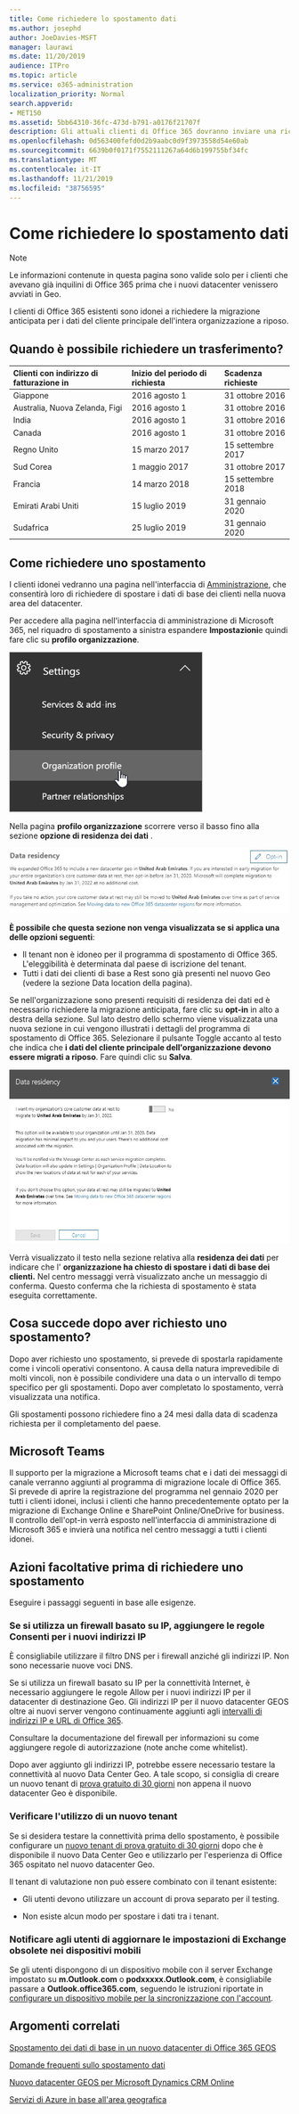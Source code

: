 ```yaml
---
title: Come richiedere lo spostamento dati
ms.author: josephd
author: JoeDavies-MSFT
manager: laurawi
ms.date: 11/20/2019
audience: ITPro
ms.topic: article
ms.service: o365-administration
localization_priority: Normal
search.appverid:
- MET150
ms.assetid: 5bb64310-36fc-473d-b791-a0176f21707f
description: Gli attuali clienti di Office 365 dovranno inviare una richiesta prima della data di scadenza per il proprio paese, in modo che i dati del cliente dei servizi di Office 365 partecipanti vengano spostati nel nuovo geografico.
ms.openlocfilehash: 0d563400fefd0d2b9aabc0d9f3973558d54e60ab
ms.sourcegitcommit: 6639b0f0171f7552111267a64d6b199755bf34fc
ms.translationtype: MT
ms.contentlocale: it-IT
ms.lasthandoff: 11/21/2019
ms.locfileid: "38756595"
---
```

# <a name="how-to-request-your-data-move"></a>Come richiedere lo spostamento dati

> [!NOTE]
> Le informazioni contenute in questa pagina sono valide solo per i clienti che avevano già inquilini di Office 365 prima che i nuovi datacenter venissero avviati in Geo. 
  
I clienti di Office 365 esistenti sono idonei a richiedere la migrazione anticipata per i dati del cliente principale dell'intera organizzazione a riposo.  
  
## <a name="when-can-i-request-a-move"></a>Quando è possibile richiedere un trasferimento?

|**Clienti con indirizzo di fatturazione in**|**Inizio del periodo di richiesta**|**Scadenza richieste**|
|:-----|:-----|:-----|
|Giappone  <br/> |2016 agosto 1  <br/> |31 ottobre 2016  <br/> |
|Australia, Nuova Zelanda, Figi  <br/> |2016 agosto 1  <br/> |31 ottobre 2016  <br/> |
|India  <br/> |2016 agosto 1  <br/> |31 ottobre 2016  <br/> |
|Canada  <br/> |2016 agosto 1  <br/> |31 ottobre 2016  <br/> |
|Regno Unito  <br/> |15 marzo 2017  <br/> |15 settembre 2017  <br/> |
|Sud Corea  <br/> |1 maggio 2017  <br/> |31 ottobre 2017  <br/> |
|Francia  <br/> |14 marzo 2018  <br/> |15 settembre 2018  <br/> |
|Emirati Arabi Uniti  <br/> |15 luglio 2019  <br/> |31 gennaio 2020  <br/> |
|Sudafrica  <br/> |25 luglio 2019  <br/> |31 gennaio 2020  <br/> |
   
## <a name="how-to-request-a-move"></a>Come richiedere uno spostamento

I clienti idonei vedranno una pagina nell'interfaccia di [Amministrazione](https://aka.ms/365admin), che consentirà loro di richiedere di spostare i dati di base dei clienti nella nuova area del datacenter.  
  
Per accedere alla pagina nell'interfaccia di amministrazione di Microsoft 365, nel riquadro di spostamento a sinistra espandere **Impostazioni**e quindi fare clic su **profilo organizzazione**.
  
![Menu impostazioni con profilo organizzazione evidenziato](media/22799fac-32b4-4f79-ae60-3f6ffb7cfbd7.png)
  
Nella pagina **profilo organizzazione** scorrere verso il basso fino alla sezione **opzione di residenza dei dati** . 
  
![Scheda di residenza dati](media/dataresidencyae.jpg)
  
**È possibile che questa sezione non venga visualizzata se si applica una delle opzioni seguenti**:
- Il tenant non è idoneo per il programma di spostamento di Office 365.  L'eleggibilità è determinata dal paese di iscrizione del tenant.
- Tutti i dati dei clienti di base a Rest sono già presenti nel nuovo Geo (vedere la sezione Data location della pagina). 
  
Se nell'organizzazione sono presenti requisiti di residenza dei dati ed è necessario richiedere la migrazione anticipata, fare clic su **opt-in** in alto a destra della sezione. Sul lato destro dello schermo viene visualizzata una nuova sezione in cui vengono illustrati i dettagli del programma di spostamento di Office 365. Selezionare il pulsante Toggle accanto al testo che indica che **i dati del cliente principale dell'organizzazione devono essere migrati a riposo**. Fare quindi clic su **Salva**.
  
![Schermata di operazione di consenso per il datacenter](media/dataresidencyflyoutae.jpg)
  
Verrà visualizzato il testo nella sezione relativa alla **residenza dei dati** per indicare che l' **organizzazione ha chiesto di spostare i dati di base dei clienti.** Nel centro messaggi verrà visualizzato anche un messaggio di conferma. Questo conferma che la richiesta di spostamento è stata eseguita correttamente. 


  
## <a name="what-happens-after-requesting-a-move"></a>Cosa succede dopo aver richiesto uno spostamento?

Dopo aver richiesto uno spostamento, si prevede di spostarla rapidamente come i vincoli operativi consentono. A causa della natura imprevedibile di molti vincoli, non è possibile condividere una data o un intervallo di tempo specifico per gli spostamenti. Dopo aver completato lo spostamento, verrà visualizzata una notifica.
  
Gli spostamenti possono richiedere fino a 24 mesi dalla data di scadenza richiesta per il completamento del paese.
  
## <a name="microsoft-teams"></a>Microsoft Teams

Il supporto per la migrazione a Microsoft teams chat e i dati dei messaggi di canale verranno aggiunti al programma di migrazione locale di Office 365.  Si prevede di aprire la registrazione del programma nel gennaio 2020 per tutti i clienti idonei, inclusi i clienti che hanno precedentemente optato per la migrazione di Exchange Online e SharePoint Online/OneDrive for business.  Il controllo dell'opt-in verrà esposto nell'interfaccia di amministrazione di Microsoft 365 e invierà una notifica nel centro messaggi a tutti i clienti idonei.   

## <a name="optional-actions-before-you-request-a-move"></a>Azioni facoltative prima di richiedere uno spostamento

Eseguire i passaggi seguenti in base alle esigenze.
  
### <a name="if-you-use-an-ip-based-firewall-add-allow-rules-for-the-new-ip-addresses"></a>Se si utilizza un firewall basato su IP, aggiungere le regole Consenti per i nuovi indirizzi IP

È consigliabile utilizzare il filtro DNS per i firewall anziché gli indirizzi IP. Non sono necessarie nuove voci DNS.
  
Se si utilizza un firewall basato su IP per la connettività Internet, è necessario aggiungere le regole Allow per i nuovi indirizzi IP per il datacenter di destinazione Geo. Gli indirizzi IP per il nuovo datacenter GEOS oltre ai nuovi server vengono continuamente aggiunti agli [intervalli di indirizzi IP e URL di Office 365](https://go.microsoft.com/fwlink/p/?LinkId=229631).
  
Consultare la documentazione del firewall per informazioni su come aggiungere regole di autorizzazione (note anche come whitelist).
  
Dopo aver aggiunto gli indirizzi IP, potrebbe essere necessario testare la connettività al nuovo Data Center Geo. A tale scopo, si consiglia di creare un nuovo tenant di [prova gratuito di 30 giorni](https://go.microsoft.com/fwlink/?LinkId=522463) non appena il nuovo datacenter Geo è disponibile. 
  
### <a name="test-using-a-new-tenant"></a>Verificare l'utilizzo di un nuovo tenant

Se si desidera testare la connettività prima dello spostamento, è possibile configurare un [nuovo tenant di prova gratuito di 30 giorni](https://go.microsoft.com/fwlink/?LinkId=522463) dopo che è disponibile il nuovo Data Center Geo e utilizzarlo per l'esperienza di Office 365 ospitato nel nuovo datacenter Geo. 
  
Il tenant di valutazione non può essere combinato con il tenant esistente:
  
- Gli utenti devono utilizzare un account di prova separato per il testing.
    
- Non esiste alcun modo per spostare i dati tra i tenant.
    
### <a name="notify-users-to-update-out-of-date-exchange-settings-on-mobile-devices"></a>Notificare agli utenti di aggiornare le impostazioni di Exchange obsolete nei dispositivi mobili

Se gli utenti dispongono di un dispositivo mobile con il server Exchange impostato su **m.Outlook.com** o **podxxxxx.Outlook.com**, è consigliabile passare a **Outlook.office365.com**, seguendo le istruzioni riportate in [configurare un dispositivo mobile per la sincronizzazione con l'account](https://support.office.com/article/c9139caf-01ab-41a0-827c-3c06ee569ed3).

## <a name="related-topics"></a>Argomenti correlati

[Spostamento dei dati di base in un nuovo datacenter di Office 365 GEOS](moving-data-to-new-datacenter-geos.md)

[Domande frequenti sullo spostamento dati](data-move-faq.md)

[Nuovo datacenter GEOS per Microsoft Dynamics CRM Online](https://go.microsoft.com/fwlink/p/?Linkid=615924)
  
[Servizi di Azure in base all'area geografica](https://azure.microsoft.com/regions/)
  

